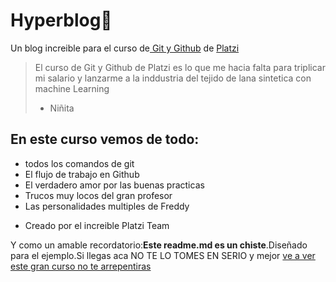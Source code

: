 # Hyperblog💚
Un blog increible para el curso de[ Git y Github](https://platzi.com/cursos/git-github/ " Git y Github") de [Platzi](https://platzi.com/home "Platzi")
> El curso de Git y Github de Platzi es lo que me hacia  falta para triplicar  mi salario y lanzarme a la inddustria del tejido de lana sintetica con machine Learning
>- Niñita

##  En este curso vemos de todo:
- todos los comandos de git
- El flujo de trabajo en Github
- El verdadero amor por las buenas practicas
- Trucos muy locos del gran profesor
- Las personalidades multiples de Freddy
* Creado por el increible Platzi Team

Y como un amable recordatorio:**Este readme.md es un chiste**.Diseñado para el ejemplo.Si llegas aca NO TE LO TOMES EN SERIO y mejor [ve a ver este gran curso no te arrepentiras](https://platzi.com/cursos/git-github/ "ve a ver este gran curso no te arrepentiras")